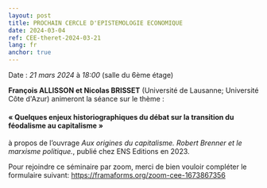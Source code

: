 ```yaml
---
layout: post
title: PROCHAIN CERCLE D'EPISTEMOLOGIE ECONOMIQUE
date: 2024-03-04
ref: CEE-theret-2024-03-21
lang: fr
anchor: true
---
```


<i class="fas fa-table"></i> Date : _21 mars 2024_ à _18:00_ (salle du 6ème étage)

**François ALLISSON et Nicolas BRISSET** (Université de Lausanne; Université Côte d'Azur)  animeront la séance sur le thème :

#### « Quelques enjeux historiographiques du débat sur la transition du féodalisme au capitalisme »

à propos de l’ouvrage *Aux origines du capitalisme. Robert Brenner et le marxisme politique.*, publié chez ENS Editions en 2023. 

Pour rejoindre ce séminaire par zoom, merci de bien vouloir compléter le formulaire suivant: https://framaforms.org/zoom-cee-1673867356 
